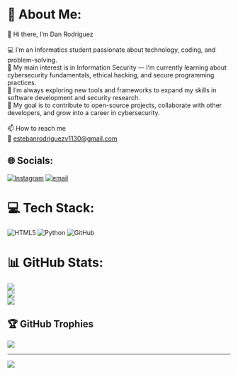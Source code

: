 # 💫 About Me:
👋 Hi there, I’m Dan Rodríguez<br><br>💻 I’m an Informatics student passionate about technology, coding, and problem-solving.<br>🔐 My main interest is in Information Security — I’m currently learning about cybersecurity fundamentals, ethical hacking, and secure programming practices.<br>🌱 I’m always exploring new tools and frameworks to expand my skills in software development and security research.<br>🚀 My goal is to contribute to open-source projects, collaborate with other developers, and grow into a career in cybersecurity.<br><br>📫 How to reach me<br>📧 estebanrodriguezv1130@gmail.com


## 🌐 Socials:
[![Instagram](https://img.shields.io/badge/Instagram-%23E4405F.svg?logo=Instagram&logoColor=white)](https://instagram.com/@thedanskers) [![email](https://img.shields.io/badge/Email-D14836?logo=gmail&logoColor=white)](mailto:estebanrodriguezv1130@gmail.com) 

# 💻 Tech Stack:
![HTML5](https://img.shields.io/badge/html5-%23E34F26.svg?style=for-the-badge&logo=html5&logoColor=white) ![Python](https://img.shields.io/badge/python-3670A0?style=for-the-badge&logo=python&logoColor=ffdd54) ![GitHub](https://img.shields.io/badge/github-%23121011.svg?style=for-the-badge&logo=github&logoColor=white)
# 📊 GitHub Stats:
![](https://github-readme-stats.vercel.app/api?username=Danskers&theme=dark&hide_border=false&include_all_commits=true&count_private=false)<br/>
![](https://nirzak-streak-stats.vercel.app/?user=Danskers&theme=dark&hide_border=false)<br/>
![](https://github-readme-stats.vercel.app/api/top-langs/?username=Danskers&theme=dark&hide_border=false&include_all_commits=true&count_private=false&layout=compact)

## 🏆 GitHub Trophies
![](https://github-profile-trophy.vercel.app/?username=Danskers&theme=dracula&no-frame=false&no-bg=false&margin-w=4)

---
[![](https://visitcount.itsvg.in/api?id=Danskers&icon=0&color=0)](https://visitcount.itsvg.in)

<!-- Proudly created with GPRM ( https://gprm.itsvg.in ) -->

